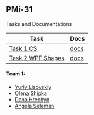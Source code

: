 ## PMi-31

Tasks and Documentations

| Task | Docs |
| --- | --- |
| [Task 1 CS](https://github.com/lnupmi11/PofCIS_Team1/tree/task1-cs) | [docs](https://lnupmi11.github.io/PofCIS_Team1/task1-cs/index.html) |
| [Task 2 WPF Shapes](https://github.com/lnupmi11/PofCIS_Team1/tree/task2-wpf-shapes) | [docs](https://lnupmi11.github.io/PofCIS_Team1/task2-wpf-shapes/index.html) |

#### Team 1:
* [Yuriy Lisovskiy](https://github.com/YuriyLisovskiy)
* [Olena Shipka](https://github.com/oshipka)
* [Dana Hrechyn](https://github.com/danahrechyn123)
* [Angela Seleman](https://github.com/selemanka)
